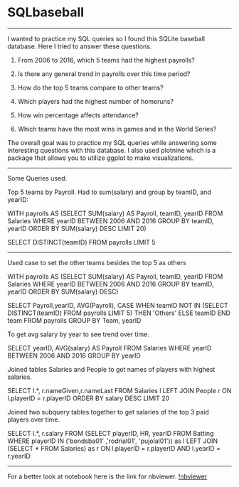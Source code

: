 # SQLbaseball

----------------------
I wanted to practice my SQL queries so I found this SQLite baseball database. Here I tried to answer these questions.

1. From 2006 to 2016, which 5 teams had the highest payrolls?

2. Is there any general trend in payrolls over this time period?

3. How do the top 5 teams compare to other teams?

4. Which players had the highest number of homeruns?

5. How win percentage affects attendance?

6. Which teams have the most wins in games and in the World Series?

The overall goal was to practice my SQL queries while answering some interesting questions with this database. I also used plotnine which is a package that allows you to utilize ggplot to make visualizations.

------------------------------

Some Queries used:

Top 5 teams by Payroll. Had to sum(salary) and group by teamID, and yearID:

WITH payrolls AS
(SELECT SUM(salary) AS Payroll, teamID, yearID 
FROM Salaries
WHERE yearID BETWEEN 2006 AND 2016
GROUP BY teamID, yearID
ORDER BY SUM(salary) DESC
LIMIT 20)

SELECT DISTINCT(teamID) FROM payrolls
LIMIT 5

---------

Used case to set the other teams besides the top 5 as others

WITH payrolls AS
(SELECT SUM(salary) AS Payroll, teamID, yearID 
FROM Salaries
WHERE yearID BETWEEN 2006 AND 2016
GROUP BY teamID, yearID
ORDER BY SUM(salary) DESC)

SELECT Payroll,yearID, AVG(Payroll),
    CASE WHEN teamID NOT IN (SELECT DISTINCT(teamID) FROM payrolls LIMIT 5) THEN 'Others'
    ELSE teamID
    END team
FROM payrolls
GROUP BY Team, yearID

To get avg salary by year to see trend over time.

SELECT yearID, AVG(salary) AS Payroll
FROM Salaries
WHERE yearID BETWEEN 2006 AND 2016
GROUP BY yearID

Joined tables Salaries and People to get names of players with highest salaries.

SELECT l.*, r.nameGiven,r.nameLast FROM Salaries l
LEFT JOIN People r
ON l.playerID = r.playerID
ORDER BY salary DESC
LIMIT 20

Joined two subquery tables together to get salaries of the top 3 paid players over time.

SELECT l.*, r.salary FROM
    (SELECT playerID, HR, yearID FROM Batting
    WHERE playerID IN ('bondsba01' ,'rodrial01', 'pujolal01')) as l
LEFT JOIN
    (SELECT * FROM Salaries) as r
ON l.playerID = r.playerID AND l.yearID = r.yearID


------------------------------

For a better look at notebook here is the link for nbviewer.
[!nbviewer](https://nbviewer.org/github/EdgarFonseca94/SQLbaseball/blob/main/SQLbaseball.ipynb)
